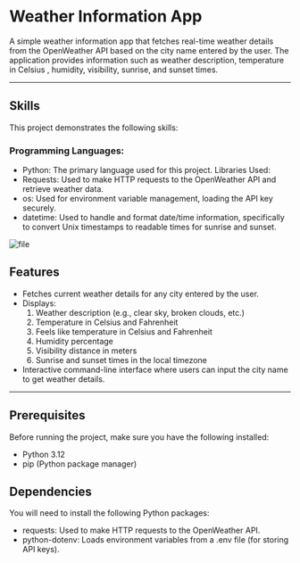 # Weather Information App

A simple weather information app that fetches real-time weather details from the OpenWeather API based on the city name entered by the user. The application provides information such as weather description, temperature in Celsius , humidity, visibility, sunrise, and sunset times.

---

## Skills
This project demonstrates the following skills:

### Programming Languages:
* Python: The primary language used for this project.
Libraries Used:
* Requests: Used to make HTTP requests to the OpenWeather API and retrieve weather data.
* os: Used for environment variable management, loading the API key securely.
* datetime: Used to handle and format date/time information, specifically to convert Unix timestamps to readable times for sunrise and sunset.


![file]("https://github.com/sameena93/OpenWeatherAPICallApp/blob/main/statics/Demo.jpg")
## Features
* Fetches current weather details for any city entered by the user.
* Displays:
    1. Weather description (e.g., clear sky, broken clouds, etc.)
    2. Temperature in Celsius and Fahrenheit
    3. Feels like temperature in Celsius and Fahrenheit
    4. Humidity percentage
    5. Visibility distance in meters
    6. Sunrise and sunset times in the local timezone
* Interactive command-line interface where users can input the city name to get weather details.

---

## Prerequisites
Before running the project, make sure you have the following installed:
* Python 3.12
* pip (Python package manager)

## Dependencies
You will need to install the following Python packages:

* requests: Used to make HTTP requests to the OpenWeather API.
* python-dotenv: Loads environment variables from a .env file (for storing API keys).

